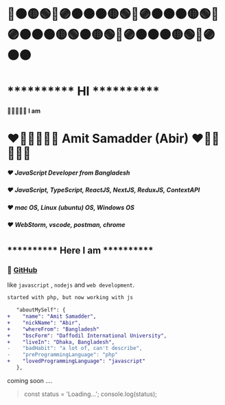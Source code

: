 # 🔴🟠🟡🟢🔵🟣🟤⚫🟠🟡🟢🔵🟣🟤⚫🟠🟡🟢🔵🟣🟤⚫🟠🟡🟢🟠🟡🟢🔵🟣🟤⚫🟠🟡🟢🔵🟣🟤⚫
# ********** HI **********
#### 💎💎💎💎💎 I am 
# ❤️🧡💛💚💜💙 Amit Samadder (Abir) ❤️🧡💛💚💜💙
##### ❤️ JavaScript Developer from Bangladesh
##### ❤️ JavaScript, TypeScript, ReactJS, NextJS, ReduxJS, ContextAPI
##### ❤️ mac OS, Linux (ubuntu) OS, Windows OS
##### ❤️ WebStorm, vscode, postman, chrome
#
#
#
## ********** Here I am **********
### 💎 [GitHub](https://github.com/amiamitswe)

like `javascript` , `nodejs` and `web development`.

```bash
started with php, but now working with js
```

```diff
   "aboutMySelf": {
+    "name": "Amit Samadder",
+    "nickName": "Abir",
+    "whereFrom": "Bangladesh"
+    "bscForm": "Daffodil International University",
+    "liveIn": "Dhaka, Bangladesh",
-    "badHabit": "a lot of, can't describe",
-    "preProgrammingLanguage": "php"
+    "lovedProgrammingLanguage": "javascript"
   },
```


coming soon ....

> const status = 'Loading...';
> console.log(status);



